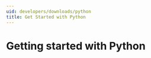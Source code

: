 ```yaml
---
uid: developers/downloads/python
title: Get Started with Python
---
```

# Getting started with Python
